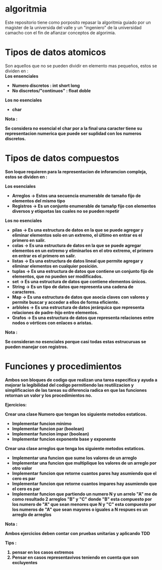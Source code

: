 # algoritmia
Este repositorio tiene como porposito repasar la algoritmia guiado por un magister de la universida del valle y un "ingeniero" de la universidad camacho con el fin de afianzar conceptos de algorimia.

# Tipos de datos atomicos

Son aquellos que no se pueden dividir en elemento mas pequeños, estos se dividen en : <br>
<b> Los ensenciales
- Numero discretos : int short long
- No discretos/"continuos" : float doble

<b> Los no esenciales 
- char

<p>Nota : </p> Se considera no esencial el char por a la final una caracter tiene su representacion numerica que puede ser suplidad con los numeros discretos.

# Tipos de datos compuestos

Son loque requieren para la representacion de inforamcion compleja, estos se dividen en : <br>

<b>Los esenciales
- Arreglos -> Estos una secuencia enumerable de tamaño fijo de elementos del mismo tipo
- Registros -> Es un conjunto enumerable de tamañp fijo con elementos diversos y etiquetas las cuales no se pueden repetir

<b> Los no esenciales
- pilas -> Es una estructura de datos en la que se puede agregar y eliminar elementos solo en un extremo, el último en entrar es el primero en salir.
- colas ->  Es una estructura de datos en la que se puede agregar elementos en un extremo y eliminarlos en el otro extremo, el primero en entrar es el primero en salir.
- listas -> Es una estructura de datos lineal que permite agregar y eliminar elementos en cualquier posición.
- tuplas -> Es una estructura de datos que contiene un conjunto fijo de elementos, que no pueden ser modificados.
- set -> Es una estructura de datos que contiene elementos únicos.
- String -> Es un tipo de datos que representa una cadena de caracteres.
- Map -> Es una estructura de datos que asocia claves con valores y permite buscar y acceder a ellos de forma eficiente.
- arbloles -> Es una estructura de datos jerárquica que representa relaciones de padre-hijo entre elementos.
- Grafos -> Es una estructura de datos que representa relaciones entre nodos o vértices con enlaces o aristas.

<p>Nota : <p> Se consideran no esenciales porque casi todas estas estrucuruas se pueden manejar con registros.

# Funciones y procedimientos
Ambos son bloques de codigo que realizan una tarea especifica y ayuda a mejorar la legibilidad del codigo permitiendo las reutilizacion y simplificacion de las tareas su diferencia radica en que las funciones retornan un valor y los procedimientos no.

<p> Ejercicios: <br>

Crear una clase Numero que tengan los siguiente metodos estaticos.

- Implementar funcion minimo
- Implementar funcion par (boolean)
- Implementar funcion impar (boolean)
- Implementar funcion exponente base y exponente

Crear una clase arreglos que tenga los siguiente metodos estaticos.

- Implementar una funcion que sume los valores de un arreglo
- Implementar una funcion que multiplique los valores de un arreglo por otro valor
- Implementar funcion que retorne cuantos pares hay asumiendo que el cero es par
- Implementar funcion que retorne cuantos impares hay asumiendo que el cero es par
- Implementar funcion que partiendo un numero N y un arrelo "A" me de como resultado 2 arreglos "B" y "C" donde "B" esta compuesto por los numero de "A" que sean menores que N y "C" esta compuesto por los numeros de "A" que sean mayores o iguales a N respues es un arreglo de arreglos
     
<p>Nota : </p> Ambos ejercicios deben contar con pruebas unitarias y aplicando TDD 

Tips : <br>

1. pensar en los casos extremos
2. Pensar en casos representavivos teniendo en cuenta que son excluyentes
